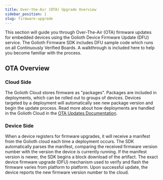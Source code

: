 ```yaml
---
title: Over-the-Air (OTA) Upgrade Overview
sidebar_position: 1
slug: firmware-upgrade
---
```


This section will guide you through Over-The-Air (OTA) firmware updates for
embedded devices using the Golioth Device Firmware Update (DFU) service. The
Golioth Firmware SDK includes DFU sample code which runs on all Continuously
Verified Boards. A walkthrough is included here to help you become familiar with
the process.

## OTA Overview

### Cloud Side

The Golioth Cloud stores firmware as "packages". Packages are included in
deployments, which can be rolled out to groups of devices. Devices targeted by a
deployment will automatically see new package version and begin the update
process. Read more about how deployments are handled in the Golioth Cloud in the
[OTA Updates Documentation](../../../device-management/5-ota/README.md).

### Device Side

When a device registers for firmware upgrades, it will receive a manifest from
the Golioth cloud each time a deployment occurs. The SDK automatically parses
the manifest, comparing the received firmware version number with the version
the device is currently running. If the manifest version is newer, the SDK
begins a block download of the artifact. The exact device firmware upgrade (DFU)
mechanism used to verify and flash the firmware varies from platform to
platform. Upon successful update, the device reports the new firmware version
number to the cloud.
